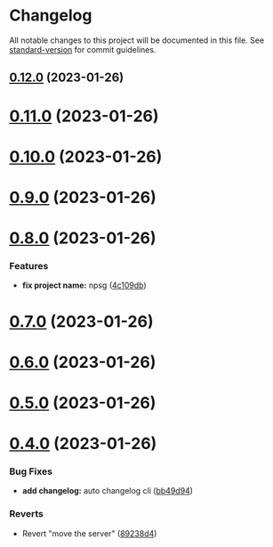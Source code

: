 # Changelog

All notable changes to this project will be documented in this file. See [standard-version](https://github.com/conventional-changelog/standard-version) for commit guidelines.

## [0.12.0](https://github.com/lantron-ltd/npsg/compare/v0.11.0...v0.12.0) (2023-01-26)

# [0.11.0](https://github.com/lantron-ltd/npsg/compare/v0.10.0...v0.11.0) (2023-01-26)



# [0.10.0](https://github.com/lantron-ltd/npsg/compare/v0.9.0...v0.10.0) (2023-01-26)



# [0.9.0](https://github.com/lantron-ltd/npsg/compare/v0.8.0...v0.9.0) (2023-01-26)



# [0.8.0](https://github.com/lantron-ltd/npsg/compare/v0.7.0...v0.8.0) (2023-01-26)


### Features

* **fix project name:** npsg ([4c109db](https://github.com/lantron-ltd/npsg/commit/4c109db013dd2b05b049b1901dc0b0cdd1109eb9))



# [0.7.0](https://github.com/lantron-ltd/npsg/compare/v0.6.0...v0.7.0) (2023-01-26)



# [0.6.0](https://github.com/lantron-ltd/npsg/compare/v0.5.0...v0.6.0) (2023-01-26)



# [0.5.0](https://github.com/lantron-ltd/npsg/compare/v0.4.0...v0.5.0) (2023-01-26)



# [0.4.0](https://github.com/lantron-ltd/npsg/compare/89238d42ea4e1457db7731501f67dc8ab40f33ab...v0.4.0) (2023-01-26)


### Bug Fixes

* **add  changelog:** auto changelog cli ([bb49d94](https://github.com/lantron-ltd/npsg/commit/bb49d94a3cc972b375506af85c2ea20204a47ffa))


### Reverts

* Revert "move the server" ([89238d4](https://github.com/lantron-ltd/npsg/commit/89238d42ea4e1457db7731501f67dc8ab40f33ab))
